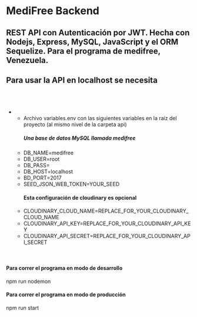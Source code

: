 # MediFree Backend

<h2>REST API con Autenticación por JWT. Hecha con Nodejs, Express, MySQL, JavaScript y el ORM Sequelize. Para el programa de medifree, Venezuela.</h2>

<h2>Para usar la API en localhost se necesita</h2>

<br/><br/>
<ul>
    <li>
        <ul>
            <li>Archivo variables.env con las siguientes variables en la raíz del proyecto (al mismo nivel de la carpeta api)</li>
            <h5>Una base de datos MySQL llamada medifree</h5>
            <li>DB_NAME=medifree</li>
            <li>DB_USER=root</li>
            <li>DB_PASS=</li>
            <li>DB_HOST=localhost</li>
            <li>BD_PORT=2017</li>
            <li>SEED_JSON_WEB_TOKEN=YOUR_SEED</li>
            <h4>Esta configuración de cloudinary es opcional</h4>
            <li>CLOUDINARY_CLOUD_NAME=REPLACE_FOR_YOUR_CLOUDINARY_CLOUD_NAME</li>
            <li>CLOUDINARY_API_KEY=REPLACE_FOR_YOUR_CLOUDINARY_API_KEY</li>
            <li>CLOUDINARY_API_SECRET=REPLACE_FOR_YOUR_CLOUDINARY_API_SECRET</li>
            <br/><br/>
        </ul>
    </li>
</ul>

<h4>Para correr el programa en modo de desarrollo</h4>
<p>npm run nodemon</p>
<h4>Para correr el programa en modo de producción</h4>
<p>npm run start</p>
